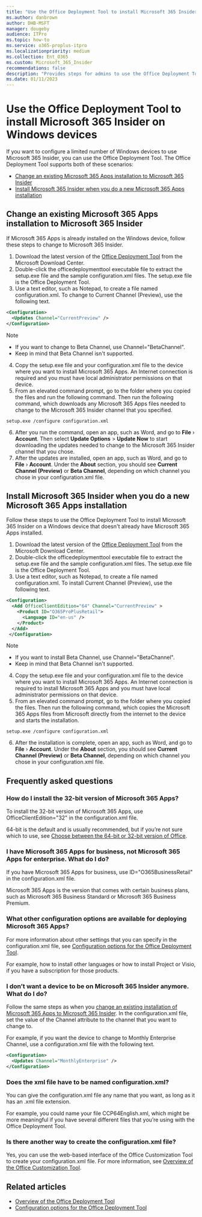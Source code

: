```yaml
---
title: "Use the Office Deployment Tool to install Microsoft 365 Insider on Windows devices"
ms.author: danbrown
author: DHB-MSFT
manager: dougeby
audience: ITPro
ms.topic: how-to
ms.service: o365-proplus-itpro
ms.localizationpriority: medium
ms.collection: Ent_O365
ms.custom: Microsoft_365_Insider
recommendations: false
description: "Provides steps for admins to use the Office Deployment Tool to install Microsoft 365 Insider on Windows devices"
ms.date: 01/11/2023
---
```


# Use the Office Deployment Tool to install Microsoft 365 Insider on Windows devices

If you want to configure a limited number of Windows devices to use Microsoft 365 Insider, you can use the Office Deployment Tool. The Office Deployment Tool supports both of these scenarios:

- [Change an existing Microsoft 365 Apps installation to Microsoft 365 Insider](#change-an-existing-microsoft-365-apps-installation-to-microsoft-365-insider)
- [Install Microsoft 365 Insider when you do a new Microsoft 365 Apps installation](#install-microsoft-365-insider-when-you-do-a-new-microsoft-365-apps-installation)

## Change an existing Microsoft 365 Apps installation to Microsoft 365 Insider

If Microsoft 365 Apps is already installed on the Windows device, follow these steps to change to Microsoft 365 Insider.

1. Download the latest version of the [Office Deployment Tool](https://www.microsoft.com/download/details.aspx?id=49117) from the Microsoft Download Center.
2. Double-click the officedeploymenttool executable file to extract the setup.exe file and the sample configuration.xml files. The setup.exe file is the Office Deployment Tool.
3. Use a text editor, such as Notepad, to create a file named configuration.xml. To change to Current Channel (Preview), use the following text.

```xml
<Configuration>
  <Updates Channel="CurrentPreview" />
</Configuration>
```

> [!NOTE]
> - If you want to change to Beta Channel, use Channel="BetaChannel".
> - Keep in mind that Beta Channel isn't supported.

4. Copy the setup.exe file and your configuration.xml file to the device where you want to install Microsoft 365 Apps. An Internet connection is required and you must have local administrator permissions on that device.
5. From an elevated command prompt, go to the folder where you copied the files and run the following command. Then run the following command, which downloads any Microsoft 365 Apps files needed to change to the Microsoft 365 Insider channel that you specified.

```console
setup.exe /configure configuration.xml
```

6. After you run the command, open an app, such as Word, and go to **File** › **Account**. Then select **Update Options** > **Update Now** to start downloading the updates needed to change to the Microsoft 365 Insider channel that you chose.
7. After the updates are installed, open an app, such as Word, and go to **File** › **Account**. Under the **About** section, you should see **Current Channel (Preview)** or **Beta Channel**, depending on which channel you chose in your configuration.xml file.

## Install Microsoft 365 Insider when you do a new Microsoft 365 Apps installation

Follow these steps to use the Office Deployment Tool to install Microsoft 365 Insider on a Windows device that doesn't already have Microsoft 365 Apps installed.

1. Download the latest version of the [Office Deployment Tool](https://www.microsoft.com/download/details.aspx?id=49117) from the Microsoft Download Center.
2. Double-click the officedeploymenttool executable file to extract the setup.exe file and the sample configuration.xml files. The setup.exe file is the Office Deployment Tool.
3. Use a text editor, such as Notepad, to create a file named configuration.xml. To install Current Channel (Preview), use the following text.

```xml
<Configuration>
  <Add OfficeClientEdition="64" Channel="CurrentPreview" >
    <Product ID="O365ProPlusRetail">
      <Language ID="en-us" />
    </Product>
  </Add>
 </Configuration>
```

> [!NOTE]
> - If you want to install Beta Channel, use Channel="BetaChannel".
> - Keep in mind that Beta Channel isn't supported.

4. Copy the setup.exe file and your configuration.xml file to the device where you want to install Microsoft 365 Apps. An Internet connection is required to install Microsoft 365 Apps and you must have local administrator permissions on that device.
5. From an elevated command prompt, go to the folder where you copied the files. Then run the following command, which copies the Microsoft 365 Apps files from Microsoft directly from the internet to the device and starts the installation.

```console
setup.exe /configure configuration.xml
```

6. After the installation is complete, open an app, such as Word, and go to **File** › **Account**. Under the **About** section, you should see **Current Channel (Preview)** or **Beta Channel**, depending on which channel you chose in your configuration.xml file.

## Frequently asked questions

### How do I install the 32-bit version of Microsoft 365 Apps?

To install the 32-bit version of Microsoft 365 Apps, use OfficeClientEdition="32" in the configuration.xml file.

64-bit is the default and is usually recommended, but if you’re not sure which to use, see [Choose between the 64-bit or 32-bit version of Office](https://support.microsoft.com/office/2dee7807-8f95-4d0c-b5fe-6c6f49b8d261).

### I have Microsoft 365 Apps for business, not Microsoft 365 Apps for enterprise. What do I do?

If you have Microsoft 365 Apps for business, use ID="O365BusinessRetail" in the configuration.xml file.

Microsoft 365 Apps is the version that comes with certain business plans, such as Microsoft 365 Business Standard or Microsoft 365 Business Premium.

### What other configuration options are available for deploying Microsoft 365 Apps?

For more information about other settings that you can specify in the configuration.xml file, see [Configuration options for the Office Deployment Tool](../../office-deployment-tool-configuration-options.md).

For example, how to install other languages or how to install Project or Visio, if you have a subscription for those products.

### I don’t want a device to be on Microsoft 365 Insider anymore. What do I do?

Follow the same steps as when you [change an existing installation of Microsoft 365 Apps to Microsoft 365 Insider](#change-an-existing-microsoft-365-apps-installation-to-microsoft-365-insider). In the configuration.xml file, set the value of the Channel attribute to the channel that you want to change to.

For example, if you want the device to change to Monthly Enterprise Channel, use a configuration.xml file with the following text.

```xml
<Configuration>
  <Updates Channel="MonthlyEnterprise" />
</Configuration>
```

### Does the xml file have to be named configuration.xml?

You can give the configuration.xml file any name that you want, as long as it has an .xml file extension.

For example, you could name your file CCP64English.xml, which might be more meaningful if you have several different files that you’re using with the Office Deployment Tool.

### Is there another way to create the configuration.xml file?

Yes, you can use the web-based interface of the Office Customization Tool to create your configuration.xml file. For more information, see [Overview of the Office Customization Tool](../../admincenter/overview-office-customization-tool.md).

## Related articles
- [Overview of the Office Deployment Tool](../../overview-office-deployment-tool.md)
- [Configuration options for the Office Deployment Tool](../../office-deployment-tool-configuration-options.md)
